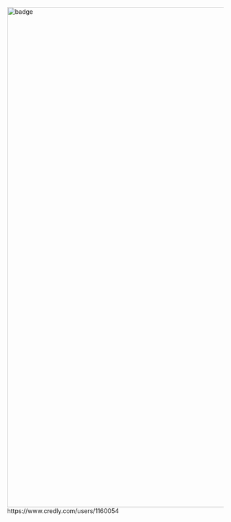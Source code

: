 <img width="1162" alt="badge" src="https://github.com/user-attachments/assets/1b56e500-c651-42f4-8273-d0e1d965d86a">
https://www.credly.com/users/1160054

